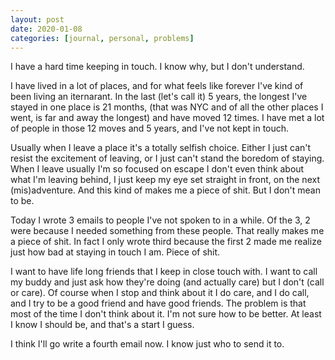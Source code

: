 ```yaml
---
layout: post
date: 2020-01-08
categories: [journal, personal, problems]
---
```


I have a hard time keeping in touch. I know why, but I don't understand.

I have lived in a lot of places, and for what feels like forever I've kind of been living
an iternarant. In the last (let's call it) 5 years, the longest I've stayed in one place is 21 months, (that was NYC and
of all the other places I went, is far and away the longest) and have moved 12 times. I have met a lot of people
in those 12 moves and 5 years, and I've not kept in touch.

Usually when I leave a place it's a totally selfish choice. Either I just can't resist the excitement of leaving, or I just can't stand
the boredom of staying. When I leave usually I'm so focused on escape I don't even think about what I'm leaving behind, I just keep my eye set
straight in front, on the next (mis)adventure. And this kind of makes me a piece of shit. But I don't mean to be.

Today I wrote 3 emails to people I've not spoken to in a while. Of the 3, 2 were because I needed something from these people. That really makes me a
piece of shit. In fact I only wrote third because the first 2 made me realize just how bad at staying in touch I am. Piece of shit.

I want to have life long friends that I keep in close touch with. I want to call my buddy and just ask how they're doing (and actually care)
but I don't (call or care). Of course when I stop and think about it I do care, and I do call, and I try to be a good friend and have good friends.
The problem is that most of the time I don't think about it. I'm not sure how to be better. At least I know I should be, and that's a start I guess.


I think I'll go write a fourth email now. I know just who to send it to.
